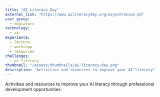 ```yaml
---
title: "AI Literacy Day"
external_link: "https://www.ailiteracyday.org/asynchronous-pd"
user_group:
  - educators
technology:
  - ai
experience:
  - lecture
  - workshop
  - resources
challenges:
  - ai-literacy
thumbnail: "/assets/thumbnails/ai-literacy-day.png"
description: "Activities and resources to improve your AI literacy"
---
```


Activities and resources to improve your AI literacy through professional development opportunities.

